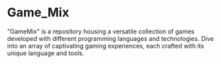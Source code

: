# Game_Mix
"GameMix" is a repository housing a versatile collection of games developed with different programming languages and technologies. Dive into an array of captivating gaming experiences, each crafted with its unique language and tools.
